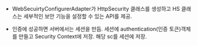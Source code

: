 - WebSecuirtyConfigurerAdapter가 HttpSecurity 클래스를 생성하고 HS 클래스는 세부적인 보안 기능을 설정할 수 있는 API를 제공.

- 인증에 성공하면 서버에서는 세션을 만듬. 세션에 authentication(인증 토큰)객체를 만들고 Security Context에 저장.
해당 sc를 세션에 저장.
